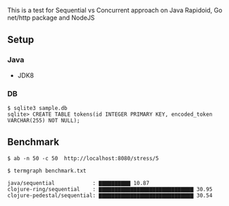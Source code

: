 This is a test for Sequential vs Concurrent approach on Java Rapidoid, Go net/http package and NodeJS

## Setup

### Java
- JDK8

### DB
```
$ sqlite3 sample.db
sqlite> CREATE TABLE tokens(id INTEGER PRIMARY KEY, encoded_token VARCHAR(255) NOT NULL);
```

## Benchmark
```
$ ab -n 50 -c 50  http://localhost:8080/stress/5

$ termgraph benchmark.txt

java/sequential            : ▇▇▇▇▇▇▇▇▇▇ 10.87
clojure-ring/sequential    : ▇▇▇▇▇▇▇▇▇▇▇▇▇▇▇▇▇▇▇▇▇▇▇▇▇▇▇▇▇▇ 30.95
clojure-pedestal/sequential: ▇▇▇▇▇▇▇▇▇▇▇▇▇▇▇▇▇▇▇▇▇▇▇▇▇▇▇▇▇▇ 30.54
```
